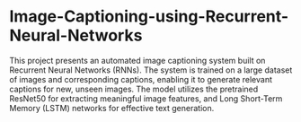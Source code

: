 # Image-Captioning-using-Recurrent-Neural-Networks
This project presents an automated image captioning system built on Recurrent Neural Networks (RNNs). The system is trained on a large dataset of images and corresponding captions, enabling it to generate relevant captions for new, unseen images. The model utilizes the pretrained ResNet50 for extracting meaningful image features, and Long Short-Term Memory (LSTM) networks for effective text generation.
